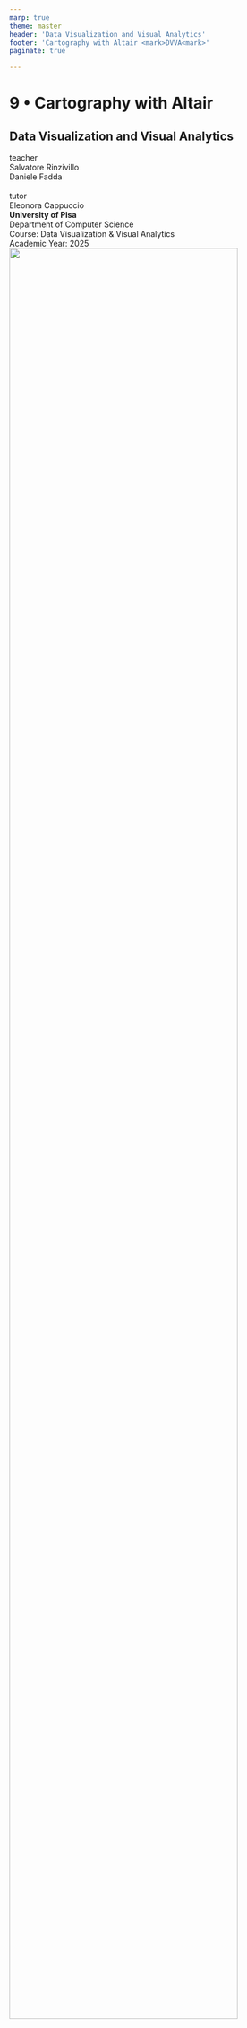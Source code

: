 ```yaml
---
marp: true
theme: master
header: 'Data Visualization and Visual Analytics'
footer: 'Cartography with Altair <mark>DVVA<mark>'
paginate: true

---
```




<!-- _class: cover -->
<!-- _paginate: skip -->

<div>
  <h1>9 • Cartography with Altair </h1>
  <h2>Data Visualization and Visual Analytics</h2>
  <!-- <div class="subtitle">A subtitle</div> -->

  <div class="authors">
    <div class="author-label">teacher</div>
    <div class="author-name">Salvatore Rinzivillo</div>
    <div class="author-name">Daniele Fadda</div>
    <br>
    <div class="author-label">tutor</div>
    <div class="author-name">Eleonora Cappuccio</div>
  </div>

  <div class="university">
    <strong>University of Pisa</strong><br>
    Department of Computer Science<br>
    Course: Data Visualization & Visual Analytics<br>
    Academic Year: 2025    
  </div>

</div>



<div class="cover-image">
<img src="img/va_lesson3_vision_perception_Page_02_Image_0003.jpg" alt="" style="width:90%">
</div>


<!-- Digital cartography has evolved from traditional mapmaking to incorporate computational methods, allowing for more dynamic and interactive map visualizations. It maintains cartographic principles while leveraging digital tools to create more accessible and customizable maps. -->

---

# Introduction to Digital Cartography

- Digital cartography is the process of creating and using maps through digital methods
- Combines principles of traditional cartography with computational techniques
<br>

![width:450 center](img/DVVA_09/Claudius_Ptolemy-_The_World.jpg)

<!-- Digital cartography has evolved from traditional mapmaking to incorporate computational methods, allowing for more dynamic and interactive map visualizations. It maintains cartographic principles while leveraging digital tools to create more accessible and customizable maps. -->

---

# Key components

- Geographic data representation
- Projection systems
- Visual encoding of spatial data
- Interactive functionalities



---

# Altair for Geographic Visualization

<div class="columns-2">

<div>

- Support for geographic data through:
  - GeoJSON and TopoJSON formats
  - Built-in projection methods
  - Layering capabilities

</div>

<div>

```python
import altair as alt
from vega_datasets import data

counties = alt.topo_feature(
    data.us_10m.url, 'counties')

alt.Chart(counties).mark_geoshape(
    fill='lightgray',
    stroke='white'
).project('albersUsa')
```

</div>

</div>

<!-- Altair provides a powerful yet accessible way to create map visualizations using Python. Its declarative approach allows users to focus on what they want to visualize rather than how to create the visualization. Built on Vega-Lite, it offers a concise syntax for creating complex geographic visualizations. -->

---

# Geographic Data Formats

<div class="columns-2">

<div>

- **GeoJSON**
  - JSON-based format for geographic features
  - Supports points, lines, polygons
  - Properties for attribute data
  - Web-friendly, human-readable

- **TopoJSON**
  - Extension of GeoJSON
  - Encodes topology (shared boundaries)
  - Smaller file sizes
  - Preferred for complex boundaries

</div>

<div>

```json
{
  "type": "Feature",
  "geometry": {
    "type": "Point",
    "coordinates": [125.6, 10.1]
  },
  "properties": {
    "name": "Example Point"
  }
}
```

</div>

</div>

<!-- Geographic data formats provide standardized ways to represent spatial information. GeoJSON is widely used for web mapping due to its simplicity, while TopoJSON offers advantages for complex boundaries by encoding topological relationships, resulting in more efficient file sizes and maintaining boundary integrity. -->
---

<!-- _class: columns-3 -->
<!-- _footer: '' -->
<!-- _paginate: false -->

![width:500 center](img/DVVA_09/USA_counties_blank.png)

![width:500 center](img/DVVA_09/USA_states_blank.png)

![width:500 center](img/DVVA_09/USA_land_blank.png)

```python
alt.topo_feature(
  data.us_10m.url, 
  feature='counties'
  )
```

```python
alt.topo_feature(
  data.us_10m.url, 
  feature='states'
  )
```

```python
alt.topo_feature(
  data.us_10m.url, 
  feature='land'
  )
```


---

# Map Projections

<div class="columns-2">

<div>

- Transform 3D Earth to 2D representation
- All projections distort some properties:
  - Area
  - Distance
  - Direction
  - Shape

- Common projections in Altair:
  - Mercator (`'mercator'`)
  - Albers USA (`'albersUsa'`)
  - Equirectangular (`'equirectangular'`)

</div>

<div>

![width:400 center](img/DVVA_09/latlon.png)

</div>

</div>

<!-- Map projections are mathematical transformations that convert the spherical Earth to a flat representation. Each projection preserves certain properties while distorting others. The choice of projection should align with the visualization's purpose - whether preserving area, distance, or shape is most important for the data being displayed. -->

---

# Basic Map with Altair

<div class="columns-2">
<div>

```python
import altair as alt
from vega_datasets import data

# Load US counties from TopoJSON
counties = alt.topo_feature(data.us_10m.url, 'counties')

# Create base map
alt.Chart(counties).mark_geoshape(
    fill='lightgray',
    stroke='white'
).project(
    type='albersUsa'
).properties(
    width=900,
    height=500
)
```
</div>
<div>

![width:500 center](img/DVVA_09/USA_counties_blank_2.png)
</div>
</div>


<!-- Creating a basic map with Altair involves loading geographic data, specifying a mark type (typically geoshape), applying a projection, and setting properties like size and title. This example creates a simple map of US counties using the Albers USA projection, which is designed specifically for displaying the United States. -->

---
<!-- paginate: false -->
<!-- footer: '' -->

# Sphere and Graticule

Layering a sphere and graticule on a map provides context and reference points for geographic features. The sphere represents the Earth, while the graticule shows lines of latitude and longitude.

```python
alt.layer(
    # use the sphere of the Earth as the base layer
    alt.Chart({'sphere': True}).mark_geoshape(
        fill='#e6f3ff'
    ),
    # add a graticule for geographic reference lines
    alt.Chart({'graticule': True}).mark_geoshape(
        stroke='#ffffff', strokeWidth=1
    ),
    # and then the countries of the world
    alt.Chart(alt.topo_feature(world, 'countries')).mark_geoshape(
        fill='#2a1d0c', stroke='#706545', strokeWidth=0.5
    )
)




```

---

<!-- paginate: false -->
<!-- footer: 'Cartography with Altair <mark>DVVA<mark>' -->

```python
map.project(
    type='naturalEarth1', scale=110, translate=[-152, -15]
).configure_view(stroke=None)
```
![width:700 center](img/DVVA_09/graticules_2.png)

[Vega-Lite Cartographic Projections](https://observablehq.com/@vega/vega-lite-cartographic-projections)

---

# Point Maps and Symbol Encoding

<div class="columns-2">

<div>

- Represent discrete locations with points
- Uses:
  - Event locations
  - Facility locations
  - Sample points
  
- Visual encodings:
  - Size (magnitude)
  - Color (category or value)
  - Shape (category)
  - Opacity (certainty)

</div>

<div>

```python
states = alt.topo_feature(data.us_10m.url, 'states')
airports = data.airports.url

# Base map
background = alt.Chart(states).mark_geoshape(
    fill='lightgray', stroke='white'
).project('albersUsa')

# Point layer
points = alt.Chart(airports).mark_circle(color='Red',size=5).encode(
    longitude='longitude:Q',
    latitude='latitude:Q',
    tooltip=['name:N', 'city:N', 'state:N']
).project('albersUsa')

(background + points).properties(
    width=450
)
```

</div>

</div>

<!-- Point maps visualize discrete locations, making them suitable for showing specific points of interest. Various visual properties can encode additional dimensions of the data - size for magnitude, color for categories or values, and shape for different types. This approach works well for visualizing events, facilities, or sample locations. -->
---
<!-- paginate: true -->
# Airports in the USA

![width:700 center](img/DVVA_09/airports.png)

---

# Choropleth Maps

<div class="columns-2">

<div>

- Maps where areas are colored based on data values
- Effective for showing:
  - Regional patterns
  - Spatial distribution of data
  - Comparative regional analysis

- Key considerations:
  - Color scale selection
  - Data classification
  - Normalization of values

</div>

<div>

```python
import altair as alt
from vega_datasets import data

counties = alt.topo_feature(data.us_10m.url, 'counties')
unemployment = data.unemployment.url

choropleth = alt.Chart(counties).mark_geoshape().encode(
    color=alt.Color('rate:Q', 
                    scale=alt.Scale(scheme='blueorange')),
    tooltip=['county:N', 'rate:Q']
).transform_lookup(
    lookup='id',
    from_=alt.LookupData(unemployment, 'id', ['rate'])
).project('albersUsa').properties(
    width=900, height=500,
    title='US Unemployment Rate by County'
)
```

</div>

</div>

<!-- Choropleth maps visualize statistical data through area coloring, making them valuable for showing how values vary across regions. The effectiveness of choropleth maps depends heavily on color scale choice, data classification method, and appropriate normalization to account for underlying population or area differences. -->

---

# Example: US Unemployment Rate

To integrate a data sources, we will  need to use the `lookup_transform`, augmenting  TopoJSON-based geoshape data with unemployment rates. 

We can then create a map that includes a color encoding for the looked-up rate field.

<div class="columns-2">
<div>

![width:200 center](img/DVVA_09/unemp.png)

</div>
<div>

```python
{"type":"Polygon",
"arcs":[[-9509,9511,9512,-9464,-9350,-9366]],
"id":1001},
{"type":"Polygon",
"arcs":[[-9464,9512,-9511,-9509,-9495,-9480]],
"id":1002},
```
</div>
</div>

---


```python
alt.Chart(alt.topo_feature(usa, 'counties')).mark_geoshape(
    stroke='#aaa', strokeWidth=0.25
).transform_lookup(
    lookup='id', from_=alt.LookupData(data=unemp, key='id', fields=['rate'])
).encode(
    alt.Color('rate:Q',
              scale=alt.Scale(domain=[0, 0.3], clamp=True), 
              legend=alt.Legend(format='%')),
    alt.Tooltip('rate:Q', format='.0%')
).project(
    type='albersUsa'
).properties(
    width=900,
    height=500
).configure_view(
    stroke=None
)


```

---

![center](img/DVVA_09/unemp_map.png)

---


# Best Practices for Digital Cartography

- **Choose appropriate projections** for your geographic area and analytical purpose
- **Normalize data** for choropleth maps to avoid misleading area-based interpretations
- **Select color scales** that are colorblind-friendly and match data characteristics
- **Include essential map elements**:
  - Legend
  - Scale indicator
  - Source attribution
- **Consider visual hierarchy** - make important information stand out
- **Balance detail and clarity** - avoid cluttering the map

<!-- Adhering to cartographic best practices ensures maps effectively communicate spatial information. Proper projection choice, data normalization, and color selection are foundational considerations. Including necessary map elements provides context for interpretation. Visual hierarchy guides attention to important features, while maintaining a balance between detail and clarity ensures the map remains readable. -->


---

# Bonus: Adding External GeoJSON Data

```python
import altair as alt
import json
import pandas as pd
import requests

# Load external GeoJSON (example with European countries)
url = "https://raw.githubusercontent.com/leakyMirror/map-of-europe/master/GeoJSON/europe.geojson"
europe_geojson = json.loads(requests.get(url).text)

# Convert to Altair format
europe_data = alt.InlineData(values=europe_geojson, format=alt.DataFormat(
    property='features',
    type='json'
))
```
---

<div class="columns-2">
<div>

```python
# Create a map with the external GeoJSON
europe_map = alt.Chart(europe_data).mark_geoshape(
    fill='lightgray',
    stroke='white'
).encode(
    tooltip='properties.NAME:N'
).project(
    type='mercator'
).properties(
    width=700,
    height=500,
    title='Map of Europe'
)

europe_map
```
</div>
<div>

![width:600 center](img/DVVA_09/map_europe.png)
</div>
</div>

---

# Additional Resources

- **Libraries and Tools:**
  - Altair Documentation: https://altair-viz.github.io/
  - Vega-Lite Documentation: https://vega.github.io/vega-lite/
  - GeoPandas: https://geopandas.org/
  
- **Data Sources:**
  - Natural Earth: https://www.naturalearthdata.com/
  - OpenStreetMap: https://www.openstreetmap.org/
  - GADM: https://gadm.org/
